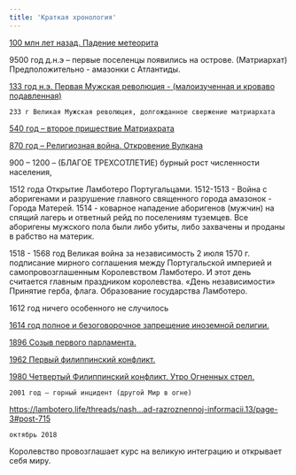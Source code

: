 ```yaml
---
title: 'Краткая хронология'
---
```


   [100 млн лет назад. Падение метеорита](http://lambopedia.ru/svyashennoe-korolevstvo-lambotero/khronologiya-korolevstva/kratkaya-khronologiya/padenie-meteorita)



9500 год д.н.э – первые поселенцы появились на острове. (Матриархат) Предположительно - амазонки с Атлантиды.






   [133 год н.э. Первая Мужская революция - (малоизученная и кроваво подавленная)](http://lambopedia.ru/svyashennoe-korolevstvo-lambotero/khronologiya-korolevstva/kratkaya-khronologiya/pervaya-muzhskaya-revolyuciya)
   



    233 г Великая Мужская революция, долгожданное свержение матриархата




   [540 год – второе пришествие Матриахрата](http://lambopedia.ru/svyashennoe-korolevstvo-lambotero/khronologiya-korolevstva/kratkaya-khronologiya/vtoroe-prishestvie-matriarkhata)





   [870 год – Религиозная война. Откровение Вулкана](http://lambopedia.ru/svyashennoe-korolevstvo-lambotero/khronologiya-korolevstva/kratkaya-khronologiya/otkrovenie-vulkana)





900 – 1200 – (БЛАГОЕ ТРЕХСОТЛЕТИЕ) бурный рост численности населения,



1512 года Открытие Ламботеро Португальцами.
1512-1513 - Война с аборигенами и разрушение главного священного города амазонок - Города Матерей.
1514 - коварное нападение аборигенов (мужчин) на спящий лагерь и ответный рейд по поселениям туземцев. Все аборигены мужского пола были либо убиты, либо захвачены и проданы в рабство на материк.


1518 - 1568 год Великая война за независимость
    2 июля 1570 г. подписание мирного соглашения между Португальской империей и самопровозглашенным Королевством Ламботеро. И этот день считается главным праздником королевства. «День независимости» Принятие герба, флага. Образование государства Ламботеро.


1612 год ничего особенного не случилось

[1614 год полное и безоговорочное запрещение иноземной религии.](http://lambopedia.ru/svyashennoe-korolevstvo-lambotero/khronologiya-korolevstva/kratkaya-khronologiya/zapreshenie-iznozemnoi-religii)





   [1896 Созыв первого парламента.](http://lambopedia.ru/svyashennoe-korolevstvo-lambotero/khronologiya-korolevstva/kratkaya-khronologiya/sozyv-pervogo-parlamenta)







[1962 Первый филиппинский конфликт.](http://lambopedia.ru/svyashennoe-korolevstvo-lambotero/khronologiya-korolevstva/kratkaya-khronologiya/pervyi-filippinskii-konflikt)








   [1980 Четвертый Филиппинский конфликт. Утро Огненных стрел.](http://lambopedia.ru/svyashennoe-korolevstvo-lambotero/khronologiya-korolevstva/kratkaya-khronologiya/chetvertyi-filippinskii-konflikt) 




    2001 год – горный инцидент (другой Мир в огне)

https://lambotero.life/threads/nash...ad-razroznennoj-informacii.13/page-3#post-715


    октябрь 2018

Королевство провозглашает курс на великую интеграцию и открывает себя миру.